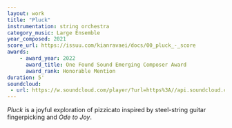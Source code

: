 ```yaml
---
layout: work
title: "Pluck"
instrumentation: string orchestra
category_music: Large Ensemble
year_composed: 2021
score_url: https://issuu.com/kianravaei/docs/00_pluck_-_score
awards:
    - award_year: 2022
      award_title: One Found Sound Emerging Composer Award
      award_rank: Honorable Mention
duration: 5'
soundcloud: 
 - url: https://w.soundcloud.com/player/?url=https%3A//api.soundcloud.com/tracks/1324756051&color=%23ff5500&auto_play=false&hide_related=false&show_comments=true&show_user=true&show_reposts=false&show_teaser=true&visual=true
---
```


<i>Pluck</i> is a joyful exploration of pizzicato inspired by steel-string guitar fingerpicking and <i>Ode to Joy</i>.